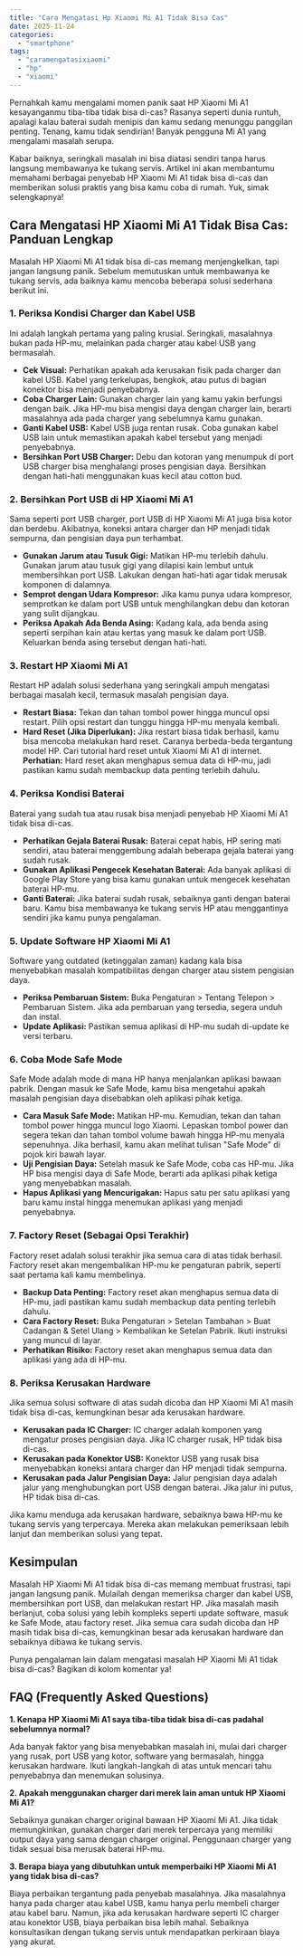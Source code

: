 ```yaml
---
title: "Cara Mengatasi Hp Xiaomi Mi A1 Tidak Bisa Cas"
date: 2025-11-24
categories: 
  - "smartphone"
tags: 
  - "caramengatasixiaomi"
  - "hp"
  - "xiaomi"
---
```


Pernahkah kamu mengalami momen panik saat HP Xiaomi Mi A1 kesayanganmu tiba-tiba tidak bisa di-cas? Rasanya seperti dunia runtuh, apalagi kalau baterai sudah menipis dan kamu sedang menunggu panggilan penting. Tenang, kamu tidak sendirian! Banyak pengguna Mi A1 yang mengalami masalah serupa.

Kabar baiknya, seringkali masalah ini bisa diatasi sendiri tanpa harus langsung membawanya ke tukang servis. Artikel ini akan membantumu memahami berbagai penyebab HP Xiaomi Mi A1 tidak bisa di-cas dan memberikan solusi praktis yang bisa kamu coba di rumah. Yuk, simak selengkapnya!

## Cara Mengatasi HP Xiaomi Mi A1 Tidak Bisa Cas: Panduan Lengkap

Masalah HP Xiaomi Mi A1 tidak bisa di-cas memang menjengkelkan, tapi jangan langsung panik. Sebelum memutuskan untuk membawanya ke tukang servis, ada baiknya kamu mencoba beberapa solusi sederhana berikut ini.

### 1\. Periksa Kondisi Charger dan Kabel USB

Ini adalah langkah pertama yang paling krusial. Seringkali, masalahnya bukan pada HP-mu, melainkan pada charger atau kabel USB yang bermasalah.

- **Cek Visual:** Perhatikan apakah ada kerusakan fisik pada charger dan kabel USB. Kabel yang terkelupas, bengkok, atau putus di bagian konektor bisa menjadi penyebabnya.
- **Coba Charger Lain:** Gunakan charger lain yang kamu yakin berfungsi dengan baik. Jika HP-mu bisa mengisi daya dengan charger lain, berarti masalahnya ada pada charger yang sebelumnya kamu gunakan.
- **Ganti Kabel USB:** Kabel USB juga rentan rusak. Coba gunakan kabel USB lain untuk memastikan apakah kabel tersebut yang menjadi penyebabnya.
- **Bersihkan Port USB Charger:** Debu dan kotoran yang menumpuk di port USB charger bisa menghalangi proses pengisian daya. Bersihkan dengan hati-hati menggunakan kuas kecil atau cotton bud.

### 2\. Bersihkan Port USB di HP Xiaomi Mi A1

Sama seperti port USB charger, port USB di HP Xiaomi Mi A1 juga bisa kotor dan berdebu. Akibatnya, koneksi antara charger dan HP menjadi tidak sempurna, dan pengisian daya pun terhambat.

- **Gunakan Jarum atau Tusuk Gigi:** Matikan HP-mu terlebih dahulu. Gunakan jarum atau tusuk gigi yang dilapisi kain lembut untuk membersihkan port USB. Lakukan dengan hati-hati agar tidak merusak komponen di dalamnya.
- **Semprot dengan Udara Kompresor:** Jika kamu punya udara kompresor, semprotkan ke dalam port USB untuk menghilangkan debu dan kotoran yang sulit dijangkau.
- **Periksa Apakah Ada Benda Asing:** Kadang kala, ada benda asing seperti serpihan kain atau kertas yang masuk ke dalam port USB. Keluarkan benda asing tersebut dengan hati-hati.

### 3\. Restart HP Xiaomi Mi A1

Restart HP adalah solusi sederhana yang seringkali ampuh mengatasi berbagai masalah kecil, termasuk masalah pengisian daya.

- **Restart Biasa:** Tekan dan tahan tombol power hingga muncul opsi restart. Pilih opsi restart dan tunggu hingga HP-mu menyala kembali.
- **Hard Reset (Jika Diperlukan):** Jika restart biasa tidak berhasil, kamu bisa mencoba melakukan hard reset. Caranya berbeda-beda tergantung model HP. Cari tutorial hard reset untuk Xiaomi Mi A1 di internet. **Perhatian:** Hard reset akan menghapus semua data di HP-mu, jadi pastikan kamu sudah membackup data penting terlebih dahulu.

### 4\. Periksa Kondisi Baterai

Baterai yang sudah tua atau rusak bisa menjadi penyebab HP Xiaomi Mi A1 tidak bisa di-cas.

- **Perhatikan Gejala Baterai Rusak:** Baterai cepat habis, HP sering mati sendiri, atau baterai menggembung adalah beberapa gejala baterai yang sudah rusak.
- **Gunakan Aplikasi Pengecek Kesehatan Baterai:** Ada banyak aplikasi di Google Play Store yang bisa kamu gunakan untuk mengecek kesehatan baterai HP-mu.
- **Ganti Baterai:** Jika baterai sudah rusak, sebaiknya ganti dengan baterai baru. Kamu bisa membawanya ke tukang servis HP atau menggantinya sendiri jika kamu punya pengalaman.

### 5\. Update Software HP Xiaomi Mi A1

Software yang outdated (ketinggalan zaman) kadang kala bisa menyebabkan masalah kompatibilitas dengan charger atau sistem pengisian daya.

- **Periksa Pembaruan Sistem:** Buka Pengaturan > Tentang Telepon > Pembaruan Sistem. Jika ada pembaruan yang tersedia, segera unduh dan instal.
- **Update Aplikasi:** Pastikan semua aplikasi di HP-mu sudah di-update ke versi terbaru.

### 6\. Coba Mode Safe Mode

Safe Mode adalah mode di mana HP hanya menjalankan aplikasi bawaan pabrik. Dengan masuk ke Safe Mode, kamu bisa mengetahui apakah masalah pengisian daya disebabkan oleh aplikasi pihak ketiga.

- **Cara Masuk Safe Mode:** Matikan HP-mu. Kemudian, tekan dan tahan tombol power hingga muncul logo Xiaomi. Lepaskan tombol power dan segera tekan dan tahan tombol volume bawah hingga HP-mu menyala sepenuhnya. Jika berhasil, kamu akan melihat tulisan "Safe Mode" di pojok kiri bawah layar.
- **Uji Pengisian Daya:** Setelah masuk ke Safe Mode, coba cas HP-mu. Jika HP bisa mengisi daya di Safe Mode, berarti ada aplikasi pihak ketiga yang menyebabkan masalah.
- **Hapus Aplikasi yang Mencurigakan:** Hapus satu per satu aplikasi yang baru kamu instal hingga menemukan aplikasi yang menjadi penyebabnya.

### 7\. Factory Reset (Sebagai Opsi Terakhir)

Factory reset adalah solusi terakhir jika semua cara di atas tidak berhasil. Factory reset akan mengembalikan HP-mu ke pengaturan pabrik, seperti saat pertama kali kamu membelinya.

- **Backup Data Penting:** Factory reset akan menghapus semua data di HP-mu, jadi pastikan kamu sudah membackup data penting terlebih dahulu.
- **Cara Factory Reset:** Buka Pengaturan > Setelan Tambahan > Buat Cadangan & Setel Ulang > Kembalikan ke Setelan Pabrik. Ikuti instruksi yang muncul di layar.
- **Perhatikan Risiko:** Factory reset akan menghapus semua data dan aplikasi yang ada di HP-mu.

### 8\. Periksa Kerusakan Hardware

Jika semua solusi software di atas sudah dicoba dan HP Xiaomi Mi A1 masih tidak bisa di-cas, kemungkinan besar ada kerusakan hardware.

- **Kerusakan pada IC Charger:** IC charger adalah komponen yang mengatur proses pengisian daya. Jika IC charger rusak, HP tidak bisa di-cas.
- **Kerusakan pada Konektor USB:** Konektor USB yang rusak bisa menyebabkan koneksi antara charger dan HP menjadi tidak sempurna.
- **Kerusakan pada Jalur Pengisian Daya:** Jalur pengisian daya adalah jalur yang menghubungkan port USB dengan baterai. Jika jalur ini putus, HP tidak bisa di-cas.

Jika kamu menduga ada kerusakan hardware, sebaiknya bawa HP-mu ke tukang servis yang terpercaya. Mereka akan melakukan pemeriksaan lebih lanjut dan memberikan solusi yang tepat.

## Kesimpulan

Masalah HP Xiaomi Mi A1 tidak bisa di-cas memang membuat frustrasi, tapi jangan langsung panik. Mulailah dengan memeriksa charger dan kabel USB, membersihkan port USB, dan melakukan restart HP. Jika masalah masih berlanjut, coba solusi yang lebih kompleks seperti update software, masuk ke Safe Mode, atau factory reset. Jika semua cara sudah dicoba dan HP masih tidak bisa di-cas, kemungkinan besar ada kerusakan hardware dan sebaiknya dibawa ke tukang servis.

Punya pengalaman lain dalam mengatasi masalah HP Xiaomi Mi A1 tidak bisa di-cas? Bagikan di kolom komentar ya!

## FAQ (Frequently Asked Questions)

**1\. Kenapa HP Xiaomi Mi A1 saya tiba-tiba tidak bisa di-cas padahal sebelumnya normal?**

Ada banyak faktor yang bisa menyebabkan masalah ini, mulai dari charger yang rusak, port USB yang kotor, software yang bermasalah, hingga kerusakan hardware. Ikuti langkah-langkah di atas untuk mencari tahu penyebabnya dan menemukan solusinya.

**2\. Apakah menggunakan charger dari merek lain aman untuk HP Xiaomi Mi A1?**

Sebaiknya gunakan charger original bawaan HP Xiaomi Mi A1. Jika tidak memungkinkan, gunakan charger dari merek terpercaya yang memiliki output daya yang sama dengan charger original. Penggunaan charger yang tidak sesuai bisa merusak baterai HP-mu.

**3\. Berapa biaya yang dibutuhkan untuk memperbaiki HP Xiaomi Mi A1 yang tidak bisa di-cas?**

Biaya perbaikan tergantung pada penyebab masalahnya. Jika masalahnya hanya pada charger atau kabel USB, kamu hanya perlu membeli charger atau kabel baru. Namun, jika ada kerusakan hardware seperti IC charger atau konektor USB, biaya perbaikan bisa lebih mahal. Sebaiknya konsultasikan dengan tukang servis untuk mendapatkan perkiraan biaya yang akurat.
